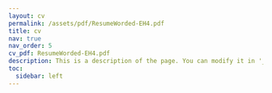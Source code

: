 ```yaml
---
layout: cv
permalink: /assets/pdf/ResumeWorded-EH4.pdf
title: cv
nav: true
nav_order: 5
cv_pdf: ResumeWorded-EH4.pdf
description: This is a description of the page. You can modify it in '_pages/cv.md'. You can also change or remove the top pdf download button.
toc:
  sidebar: left
---
```


